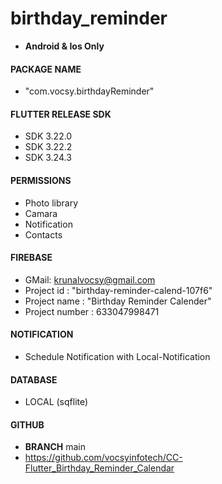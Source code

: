 # birthday_reminder

- **Android & Ios Only**

#### PACKAGE NAME

- "com.vocsy.birthdayReminder"

#### FLUTTER RELEASE SDK

- SDK 3.22.0
- SDK 3.22.2
- SDK 3.24.3

#### PERMISSIONS

- Photo library
- Camara
- Notification
- Contacts

#### FIREBASE

- GMail: krunalvocsy@gmail.com
- Project id : "birthday-reminder-calend-107f6"
- Project name : "Birthday Reminder Calender"
- Project number : 633047998471

#### NOTIFICATION

- Schedule Notification with Local-Notification

#### DATABASE

- LOCAL (sqflite)

#### GITHUB

- **BRANCH** main
- https://github.com/vocsyinfotech/CC-Flutter_Birthday_Reminder_Calendar